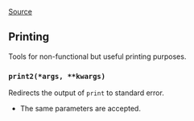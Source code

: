 [Source](https://github.com/chuanconggao/extratools/blob/master/extratools/printtools.py)

## Printing

Tools for non-functional but useful printing purposes.

### `print2(*args, **kwargs)`

Redirects the output of `print` to standard error.

- The same parameters are accepted.
